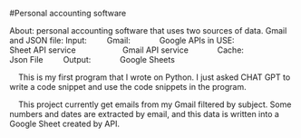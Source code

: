 #Personal accounting software

About:
    personal accounting software that uses two sources of data. Gmail and JSON file:
        Input:
            Gmail:
                Google APIs in USE:
                    Sheet API service
                    Gmail API service
            Cache:
                Json File
        Output:
            Google Sheets


    This is my first program that I wrote on Python. I just asked CHAT GPT to write a code snippet and use the code snippets in the program.


    This project currently get emails from my Gmail filtered by subject. Some numbers and dates are extracted by email, and this data is written into a Google Sheet created by API.


